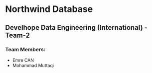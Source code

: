 # Northwind Database
## Develhope Data Engineering (International) - Team-2

### Team Members:
* Emre CAN
* Mohammad Muttaqi
